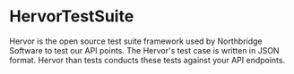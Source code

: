 # HervorTestSuite

Hervor is the open source test suite framework used by Northbridge Software to test our API points. The Hervor's test case is written in JSON format. Hervor than tests conducts these tests against your API endpoints.
